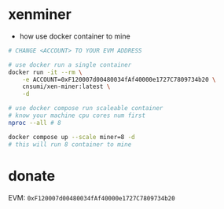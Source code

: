 # xenminer

- how use docker container to mine

```sh
# CHANGE <ACCOUNT> TO YOUR EVM ADDRESS

# use docker run a single container
docker run -it --rm \
    -e ACCOUNT=0xF120007d00480034fAf40000e1727C7809734b20 \
    cnsumi/xen-miner:latest \
    -d

# use docker compose run scaleable container
# know your machine cpu cores num first
nproc --all # 8

docker compose up --scale miner=8 -d
# this will run 8 container to mine
```

# donate

EVM: `0xF120007d00480034fAf40000e1727C7809734b20`
